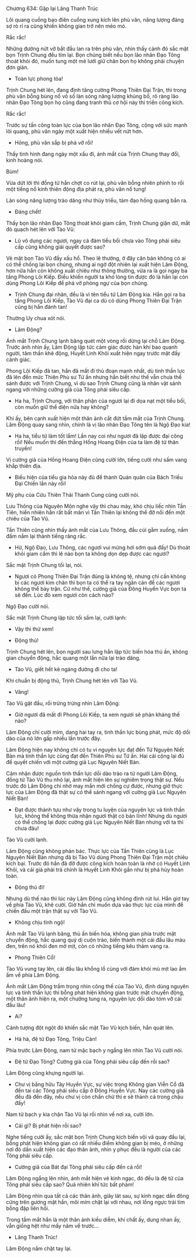 




Chương 634: Gặp lại Lăng Thanh Trúc


Lôi quang cuồng bạo điên cuồng xung kích lên phù văn, năng lượng đáng sợ rò rỉ ra cũng khiến không gian trở nên méo mó.

Rắc rắc!

Những đường nứt vỡ bắt đầu lan ra trên phù văn, nhìn thấy cảnh đó sắc mặt bọn Trịnh Chung đều tím lại. Bọn chúng biết nếu bọn lão nhân Đạo Tông thoát khỏi đó, muốn tung một mẻ lưới giữ chân bọn họ không phải chuyện đơn giản.

- Toàn lực phong tỏa!

Trịnh Chung hét lên, đang định tăng cường Phong Thiên Đại Trận, thì trong phù văn bỗng bùng nổ vô số làn sóng năng lượng khủng bố, rõ ràng lão nhân Đạo Tông bọn họ cũng đang tranh thủ cơ hội này thi triển công kích.

Rắc rắc!

Trước sự tấn công toàn lực của bọn lão nhân Đạo Tông, cộng với sức mạnh lôi quang, phù văn ngày một xuất hiện nhiều vết nứt hơn.

- Hỏng, phù văn sắp bị phá vỡ rồi!

Thấy tình hình đang ngày một xấu đi, ánh mắt của Trịnh Chung thay đổi, kinh hoàng nói.

Bùm!

Vừa dứt lời thì đồng tử hắn chợt co rút lại, phù văn bỗng nhiên phình to rồi một tiếng nổ kinh thiên động địa phát ra, phù văn nổ tung!

Làn sóng năng lượng trào dâng như thủy triều, tám đạo hồng quang bắn ra.

- Đáng chết!

Thấy bọn lão nhân Đạo Tông thoát khỏi giam cầm, Trịnh Chung giận dữ, mắt đỏ quạch hét lên với Tào Vũ:

- Lũ vô dụng các ngươi, ngay cả đám tiểu bối chưa vào Tông phái siêu cấp cũng không giải quyết được sao?

Vẻ mặt bọn Tào Vũ đầy xấu hổ. Theo lẽ thường, ở đây căn bản không có ai có thể chống lại bọn chúng, nhưng ai ngờ đột nhiên lại xuất hiện Lâm Động, hơn nữa hắn còn không xuất chiêu như thông thường, vừa ra là gọi ngay ba tầng Phong Lôi Kiếp. Điều khiến người ta khó lòng tin được đó là hắn lại còn dùng Phong Lôi Kiếp để phá vỡ phòng ngự của bọn chúng.

- Trịnh Chung đại nhân, đều là vì tên tiểu tử Lâm Động kia. Hắn gọi ra ba tầng Phong Lôi Kiếp, Tào Vũ đại ca dù có dùng Phong Thiên Đại Trận cũng bị hắn đánh tan!

Thường Uy chua xót nói.

- Lâm Động?

Ánh mắt Trịnh Chung lạnh băng quét một vòng rồi dừng lại chỗ Lâm Động. Trước ánh nhìn ấy, Lâm Động lập tức cảm giác được hàn khí bao quanh người, tâm thần khẽ động, Huyết Linh Khôi xuất hiện ngay trước mặt đầy cảnh giác.

Phong Lôi Kiếp đã tan, hắn đã mất đi thủ đoạn mạnh nhất, dù tinh thần lực đã lên đến mức Thiên Phù sư Tứ ấn nhưng hắn biết như thế vẫn chưa thể sánh được với Trịnh Chung, vì dù sao Trịnh Chung cũng là nhân vật sánh ngang với những cường giả của Tông phái siêu cấp.

- Ha ha, Trịnh Chung, với thân phận của ngươi lại đi dọa nạt một tiểu bối, còn muốn giữ thể diện nữa hay không?

Khi ấy, bên cạnh xuất hiện một thân ảnh cắt đứt tầm mắt của Trịnh Chung. Lâm Động quay sang nhìn, chính là vị lão nhân Đạo Tông tên là Ngộ Đạo kia!

- Ha ha, tiểu tử làm tốt lắm! Lần nay coi như ngươi đã lập được đại công rồi! Nếu muốn thì đến thẳng Hồng Hoang Điện của ta làm đệ tử thân truyền!

Vị cường giả của Hồng Hoang Điện cũng cười lớn, tiếng cười như sấm vang khắp thiên địa.

- Biểu hiện của tiểu gia hỏa này đủ để thành Quán quân của Bách Triều Đại Chiến lần này rồi!

Mỹ phụ của Cửu Thiên Thái Thanh Cung cũng cười nói.

Lưu Thông của Nguyên Môn nghe vậy thì chau mày, khó chịu liếc nhìn Tần Tiên, hiển nhiên hắn rất bất mãn vì Tần Thiên lại không thể đỡ nổi đến một chiêu của Tào Vũ.

Tần Thiên cũng nhìn thấy ánh mắt của Lưu Thông, đầu cúi gằm xuống, nắm đấm nắm lại thành tiếng răng rắc.

- Hừ, Ngộ Đạo, Lưu Thông, các ngươi vui mừng hơi sớm quá đấy! Dù thoát khỏi giam cầm thì lẽ nào bọn ta không dọn dẹp được các ngươi?

Sắc mặt Trịnh Chung tối lại, nói.

- Ngươi có Phong Thiên Đại Trận đúng là không tệ, nhưng chỉ cần không bị các ngươi kìm chân thì bọn ta có thể ra tay ngăn cản để các ngươi không thể bày trận. Cứ như thế, cường giả của Đông Huyền Vực bọn ta sẽ đến. Lúc đó xem ngươi còn cách nào?

Ngộ Đạo cười nói.

Sắc mặt Trịnh Chung lập tức tối sầm lại, cười lạnh:

- Vậy thì thử xem!

- Động thủ!

Trịnh Chung hét lên, bọn người sau lưng hắn lập tức biến hóa thủ ấn, không gian chuyển động, hắc quang một lần nữa lại trào dâng.

- Tào Vũ, giết hết kẻ ngáng đường đi cho ta!

Khi chuẩn bị động thủ, Trịnh Chung hét lên với Tào Vũ.

- Vâng!

Tào Vũ gật đầu, rồi trừng trừng nhìn Lâm Động:

- Giờ ngươi đã mất đi Phong Lôi Kiếp, ta xem ngươi sẽ phản kháng thế nào?

Lâm Động chỉ cười mỉm, dang hai tay ra, tinh thần lực bùng phát, mức độ dồi dào của nó lớn gấp nhiều lần trước đây.

Lâm Động hiện nay không chỉ có tu vi nguyên lực đạt đến Tứ Nguyên Niết Bàn mà tinh thần lực cũng đạt đến Thiên Phù sư Tứ ấn. Hai cái cộng lại đủ để quyết chiến với một cường giả Lục Nguyên Niết Bàn.

Cảm nhận được nguồn tinh thần lực dồi dào trào ra từ người Lâm Động, đồng tử Tào Vũ thu nhỏ lại, ánh mắt hiện lên sự nghiêm trọng thật sự. Nếu trước đó Lâm Động chỉ nhờ may mắn mới chống cự được, nhưng giờ thực lực của Lâm Động đã thật sự có thể sánh ngang với cường giả Lục Nguyên Niết Bàn!

- Đạt được thành tựu như vậy trong tu luyện của nguyên lực và tinh thần lực, không thể không thừa nhận ngươi thật có bản lĩnh! Nhưng dù ngươi có thể chống lại được cường giả Lục Nguyên Niết Bàn nhưng với ta thì chưa đâu!

Tào Vũ cười lạnh.

Lâm Động cũng không phản bác. Thực lực của Tần Thiên cũng là Lục Nguyên Niết Bàn nhưng đã bị Tào Vũ dùng Phong Thiên Đại Trận một chiêu kích bại. Trước đó hắn đã đỡ được công kích hoàn toàn là nhờ có Huyết Linh Khôi, và cái giá phải trả chính là Huyết Linh Khôi gần như bị phá hủy hoàn toàn.

- Động thủ đi!

Nhưng dù thế nào thì lúc này Lâm Động cũng không định rút lui. Hắn giơ tay về phía Tào Vũ, khẽ cười. Giờ hắn chỉ muốn dựa vào thực lực của mình để chiến đấu một trận thật sự với Tào Vũ.

- Không chịu tỉnh ngộ!

Ánh mắt Tào Vũ lạnh băng, thủ ấn biến hóa, không gian phía trước mặt chuyển động, hắc quang quỷ dị cuộn trào, biến thành một cái đầu lâu màu đen, trên nó khói đen mờ mịt, còn có những tiếng kêu thảm vang ra.

- Phong Thiên Cổ!

Tào Vũ vung tay lên, cái đầu lâu khổng lồ cùng với đám khói mù mịt lao ầm ầm về phía Lâm Động.

Ánh mắt Lâm Động trầm trọng nhìn công thế của Tào Vũ, định dùng nguyên lực và tinh thần lực thì bỗng phát hiện không gian trước mặt chuyển động, một thân ảnh hiện ra, một chưởng tung ra, nguyên lực dồi dào tóm vỡ cái đầu lâu!

- Ai?

Cảnh tượng đột ngột đó khiến sắc mặt Tào Vũ kịch biến, hắn quát lên.

- Hà hà, đệ tử Đạo Tông, Triệu Càn!

Phía trước Lâm Động, nam tử mặc bạch y ngẩng lên nhìn Tào Vũ cười nói.

- Đệ tử Đạo Tông? Cường giả của Tông phái siêu cấp đến rồi sao?

Lâm Động cũng khựng người lại.

- Chư vị bằng hữu Tây Huyền Vực, sự việc trong Không gian Viễn Cổ đã đến tai các Tông phái siêu cấp ở Đông Huyền Vực. Nay các cường giả đều đã đến đây, nếu chư vị còn chần chừ thì e sẽ thành cá trong chậu đấy!

Nam tử bạch y kia chặn Tào Vũ lại rồi nhìn về nơi xa, cười lớn.

- Cái gì? Bị phát hiện rồi sao?

Nghe tiếng cười ấy, sắc mặt bọn Trịnh Chung kịch biến vội vã quay đầu lại, bỗng phát hiện không gian có rất nhiều điểm không gian bị méo, ở những nơi đó dần xuất hiện các đạo thân ảnh, nhìn y phục đều là người của các Tông phái siêu cấp.

- Cường giả của Bát đại Tông phái siêu cấp đến cả rồi!

Lâm Động ngẩng lên nhìn, ánh mắt hiện vẻ kinh ngạc, đó đều là đệ tử của Tông phái siêu cấp sao? Quả nhiên khí tức bất phàm!

Lâm Động nhìn qua tất cả các thân ảnh, giây lát sau, sự kinh ngạc dần đông cứng trên gương mặt hắn, môi mím chặt lại với nhau, nơi lồng ngực trái tim bỗng đập liên hồi.

Trong tầm mắt hắn là một thân ảnh kiều diễm, khí chất ấy, dung nhan ấy, vẫn giống hệt như mấy năm về trước…

- Lăng Thanh Trúc!

Lâm Động nắm chặt tay lại.




